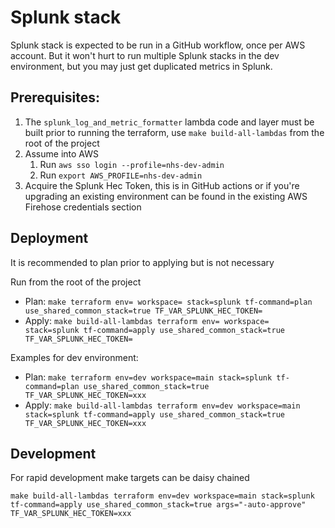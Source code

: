 # Splunk stack

Splunk stack is expected to be run in a GitHub workflow, once per AWS account. But it won't hurt to run multiple Splunk stacks in the dev environment, but you may just get duplicated metrics in Splunk.

## Prerequisites:

1. The `splunk_log_and_metric_formatter` lambda code and layer must be built prior to running the terraform, use `make build-all-lambdas` from the root of the project
2. Assume into AWS
   1. Run `aws sso login --profile=nhs-dev-admin`
   2. Run `export AWS_PROFILE=nhs-dev-admin`
3. Acquire the Splunk Hec Token, this is in GitHub actions or if you're upgrading an existing environment can be found in the existing AWS Firehose credentials section

## Deployment

It is recommended to plan prior to applying but is not necessary

Run from the root of the project

- Plan: `make terraform env= workspace= stack=splunk tf-command=plan use_shared_common_stack=true TF_VAR_SPLUNK_HEC_TOKEN=`
- Apply: `make build-all-lambdas terraform env= workspace= stack=splunk tf-command=apply use_shared_common_stack=true TF_VAR_SPLUNK_HEC_TOKEN=`

Examples for dev environment:

- Plan: `make terraform env=dev workspace=main stack=splunk tf-command=plan use_shared_common_stack=true TF_VAR_SPLUNK_HEC_TOKEN=xxx`
- Apply: `make build-all-lambdas terraform env=dev workspace=main stack=splunk tf-command=apply use_shared_common_stack=true TF_VAR_SPLUNK_HEC_TOKEN=xxx`

## Development

For rapid development make targets can be daisy chained

`make build-all-lambdas terraform env=dev workspace=main stack=splunk tf-command=apply use_shared_common_stack=true args="-auto-approve" TF_VAR_SPLUNK_HEC_TOKEN=xxx`
